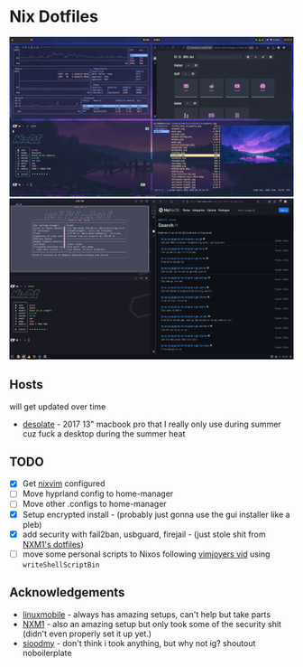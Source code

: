 # Nix Dotfiles

![screenshot of hyprland setup](./assets/1718526703.png)
![screenshot of budgie desktop](./assets/1716420862.png)


## Hosts

will get updated over time

 - [desolate](./hosts/desolate) - 2017 13" macbook pro that I really only use during summer cuz fuck a desktop during the summer heat


## TODO

- [x] Get [nixvim](https://github.com/nix-community/nixvim) configured
- [ ] Move hyprland config to home-manager
- [ ] Move other .configs to home-manager
- [x] Setup encrypted install - (probably just gonna use the gui installer like a pleb)
- [x] add security with fail2ban, usbguard, firejail - (just stole shit from [NXM1's dotfiles](https://github.com/XNM1/linux-nixos-hyprland-config-dotfiles))
- [ ] move some personal scripts to Nixos following [vimjoyers vid](https://www.youtube.com/watch?v=diIh0P12arA) using `writeShellScriptBin`

## Acknowledgements

- [linuxmobile](https://github.com/linuxmobile/kaku) - always has amazing setups, can't help but take parts
- [NXM1](https://github.com/XNM1/linux-nixos-hyprland-config-dotfiles) - also an amazing setup but only took some of the security shit (didn't even properly set it up yet.)
- [sioodmy](https://github.com/sioodmy/dotfiles) - don't think i took anything, but why not ig? shoutout noboilerplate

